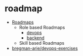 # roadmap

* [Roadmaps](https://roadmap.sh/)
    * Role based Roadmaps
        * [devops](https://roadmap.sh/devops)
        * [backend](https://roadmap.sh/backend)
    * Skill based Roadmaps
* [bregman-arie/devops-exercises](https://github.com/bregman-arie/devops-exercises)